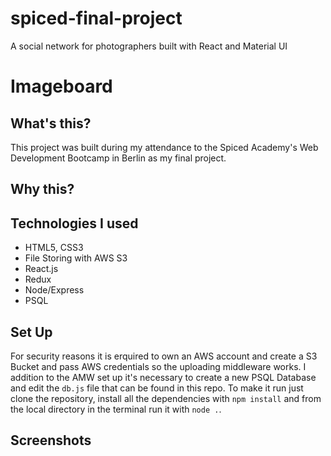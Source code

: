 # spiced-final-project
A social network for photographers built with React and Material UI

# Imageboard

## What's this?

This project was built during my attendance to the Spiced Academy's Web Development Bootcamp in Berlin as my final project.

## Why this?


## Technologies I used

- HTML5, CSS3
- File Storing with AWS S3
- React.js
- Redux
- Node/Express
- PSQL

## Set Up

For security reasons it is erquired to own an AWS account and create a S3 Bucket and pass AWS credentials so the uploading middleware works.
I addition to the AMW set up it's necessary to create a new PSQL Database and edit the ```db.js``` file that can be found in this repo.
To make it run just clone the repository, install all the dependencies with ```npm install``` and from the local directory in the terminal run it with ```node .```.

## Screenshots
